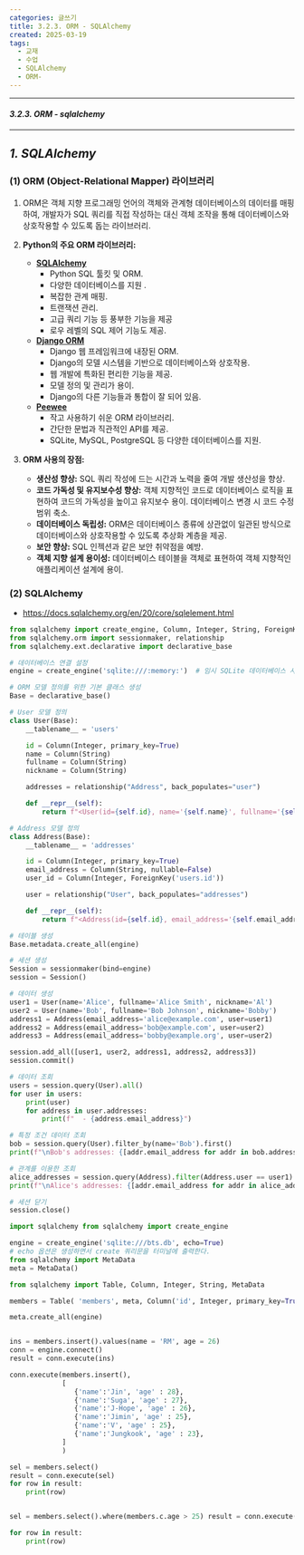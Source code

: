 ```yaml
---
categories: 글쓰기
title: 3.2.3. ORM - SQLAlchemy
created: 2025-03-19
tags:
  - 교재
  - 수업
  - SQLAlchemy
  - ORM-
---
```

---
#### *3.2.3. ORM - sqlalchemy*
---

## *1. SQLAlchemy*

### (1) ORM (Object-Relational Mapper) 라이브러리

1) ORM은 객체 지향 프로그래밍 언어의 객체와 관계형 데이터베이스의 데이터를 매핑하여, 개발자가 SQL 쿼리를 직접 작성하는 대신 객체 조작을 통해 데이터베이스와 상호작용할 수 있도록 돕는 라이브러리.
2) **Python의 주요 ORM 라이브러리:**
	- **[SQLAlchemy](https://www.sqlalchemy.org/)**
		- Python SQL 툴킷 및 ORM. 
		- 다양한 데이터베이스를 지원 .
		- 복잡한 관계 매핑. 
		- 트랜잭션 관리. 
		- 고급 쿼리 기능 등 풍부한 기능을 제공 
		- 로우 레벨의 SQL 제어 기능도 제공.
	- **[Django ORM](https://docs.djangoproject.com/en/5.1/topics/db/queries/)** 
		- Django 웹 프레임워크에 내장된 ORM. 
		- Django의 모델 시스템을 기반으로 데이터베이스와 상호작용. 
		- 웹 개발에 특화된 편리한 기능을 제공. 
		- 모델 정의 및 관리가 용이. 
		- Django의 다른 기능들과 통합이 잘 되어 있음.
	- **[Peewee](https://docs.peewee-orm.com/en/latest/)** 
		- 작고 사용하기 쉬운 ORM 라이브러리. 
		- 간단한 문법과 직관적인 API를 제공.
		- SQLite, MySQL, PostgreSQL 등 다양한 데이터베이스를 지원.

3) **ORM 사용의 장점:**
	- **생산성 향상:** SQL 쿼리 작성에 드는 시간과 노력을 줄여 개발 생산성을 향상.
	- **코드 가독성 및 유지보수성 향상:** 객체 지향적인 코드로 데이터베이스 로직을 표현하여 코드의 가독성을 높이고 유지보수 용이. 데이터베이스 변경 시 코드 수정 범위 축소.
	- **데이터베이스 독립성:** ORM은 데이터베이스 종류에 상관없이 일관된 방식으로 데이터베이스와 상호작용할 수 있도록 추상화 계층을 제공. 
	- **보안 향상:** SQL 인젝션과 같은 보안 취약점을 예방. 
	- **객체 지향 설계 용이성:** 데이터베이스 테이블을 객체로 표현하여 객체 지향적인 애플리케이션 설계에 용이.

### (2) SQLAlchemy

- https://docs.sqlalchemy.org/en/20/core/sqlelement.html

```python
from sqlalchemy import create_engine, Column, Integer, String, ForeignKey
from sqlalchemy.orm import sessionmaker, relationship
from sqlalchemy.ext.declarative import declarative_base

# 데이터베이스 연결 설정
engine = create_engine('sqlite:///:memory:')  # 임시 SQLite 데이터베이스 사용

# ORM 모델 정의를 위한 기본 클래스 생성
Base = declarative_base()

# User 모델 정의
class User(Base):
    __tablename__ = 'users'

    id = Column(Integer, primary_key=True)
    name = Column(String)
    fullname = Column(String)
    nickname = Column(String)

    addresses = relationship("Address", back_populates="user")

    def __repr__(self):
        return f"<User(id={self.id}, name='{self.name}', fullname='{self.fullname}', nickname='{self.nickname}')>"

# Address 모델 정의
class Address(Base):
    __tablename__ = 'addresses'

    id = Column(Integer, primary_key=True)
    email_address = Column(String, nullable=False)
    user_id = Column(Integer, ForeignKey('users.id'))

    user = relationship("User", back_populates="addresses")

    def __repr__(self):
        return f"<Address(id={self.id}, email_address='{self.email_address}')>"

# 테이블 생성
Base.metadata.create_all(engine)

# 세션 생성
Session = sessionmaker(bind=engine)
session = Session()

# 데이터 생성
user1 = User(name='Alice', fullname='Alice Smith', nickname='Al')
user2 = User(name='Bob', fullname='Bob Johnson', nickname='Bobby')
address1 = Address(email_address='alice@example.com', user=user1)
address2 = Address(email_address='bob@example.com', user=user2)
address3 = Address(email_address='bobby@example.org', user=user2)

session.add_all([user1, user2, address1, address2, address3])
session.commit()

# 데이터 조회
users = session.query(User).all()
for user in users:
    print(user)
    for address in user.addresses:
        print(f"  - {address.email_address}")

# 특정 조건 데이터 조회
bob = session.query(User).filter_by(name='Bob').first()
print(f"\nBob's addresses: {[addr.email_address for addr in bob.addresses]}")

# 관계를 이용한 조회
alice_addresses = session.query(Address).filter(Address.user == user1).all()
print(f"\nAlice's addresses: {[addr.email_address for addr in alice_addresses]}")

# 세션 닫기
session.close()
```



```python
import sqlalchemy from sqlalchemy import create_engine 

engine = create_engine('sqlite:///bts.db', echo=True) 
# echo 옵션은 생성하면서 create 쿼리문을 터미널에 출력한다. 
from sqlalchemy import MetaData 
meta = MetaData() 

from sqlalchemy import Table, Column, Integer, String, MetaData

members = Table( 'members', meta, Column('id', Integer, primary_key=True), Column('name', String), Column('age', Integer), )

meta.create_all(engine)


ins = members.insert().values(name = 'RM', age = 26) 
conn = engine.connect() 
result = conn.execute(ins)

conn.execute(members.insert(), 
			 [ 
				{'name':'Jin', 'age' : 28},
				{'name':'Suga', 'age' : 27},
				{'name':'J-Hope', 'age' : 26},
				{'name':'Jimin', 'age' : 25},
				{'name':'V', 'age' : 25},
				{'name':'Jungkook', 'age' : 23}, 
			 ]
			 )

sel = members.select() 
result = conn.execute(sel) 
for row in result: 
	print(row)


sel = members.select().where(members.c.age > 25) result = conn.execute(sel) 

for row in result: 
	print(row)

```
